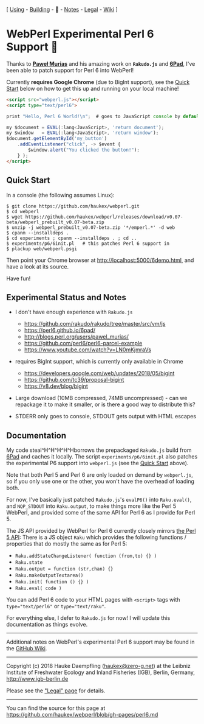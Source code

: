 
\[ [Using](using.html) -
[Building](building.html) -
🦋 -
[Notes](notes.html) -
[Legal](legal.html) -
[Wiki](https://github.com/haukex/webperl/wiki/Perl6) \]

WebPerl Experimental Perl 6 Support 🦋
=====================================


Thanks to [**Paweł Murias**](https://github.com/pmurias) and his
amazing work on **`Rakudo.js`** and
[**6Pad**](https://perl6.github.io/6pad/), I've been able to patch
support for Perl 6 into WebPerl!

Currently **requires Google Chrome** (due to BigInt support), see the
[Quick Start](#quick-start) below on how to get this up and running on
your local machine!

```html
<script src="webperl.js"></script>
<script type="text/perl6">

print "Hello, Perl 6 World!\n";  # goes to JavaScript console by default

my $document = EVAL(:lang<JavaScript>, 'return document');
my $window   = EVAL(:lang<JavaScript>, 'return window');
$document.getElementById('my_button')
	.addEventListener("click", -> $event {
		$window.alert("You clicked the button!");
	} );
</script>
```


Quick Start
-----------

In a console (the following assumes Linux):

    $ git clone https://github.com/haukex/webperl.git
    $ cd webperl
    $ wget https://github.com/haukex/webperl/releases/download/v0.07-beta/webperl_prebuilt_v0.07-beta.zip
    $ unzip -j webperl_prebuilt_v0.07-beta.zip '*/emperl.*' -d web
    $ cpanm --installdeps .
    $ cd experiments ; cpanm --installdeps . ; cd ..
    $ experiments/p6/6init.pl   # this patches Perl 6 support in
    $ plackup web/webperl.psgi

Then point your Chrome browser at <http://localhost:5000/6demo.html>,
and have a look at its source.

Have fun!


Experimental Status and Notes
-----------------------------

- I don't have enough experience with `Rakudo.js`
	- <https://github.com/rakudo/rakudo/tree/master/src/vm/js>
	- <https://perl6.github.io/6pad/>
	- <http://blogs.perl.org/users/pawel_murias/>
	- <https://github.com/perl6/perl6-parcel-example>
	- <https://www.youtube.com/watch?v=LN0mKjmraVs>

- requires BigInt support, which is currently only available in Chrome
	- <https://developers.google.com/web/updates/2018/05/bigint>
	- <https://github.com/tc39/proposal-bigint>
	- <https://v8.dev/blog/bigint>

- Large download (10MB compressed, 74MB uncompressed) - can we
  repackage it to make it smaller, or is there a good way to
  distribute this?

- STDERR only goes to console, STDOUT gets output with HTML escapes


Documentation
-------------

My code steal^H^H^H^H^Hborrows the prepackaged `Rakudo.js` build from
[6Pad](https://perl6.github.io/6pad/) and caches it locally. The script
`experiments/p6/6init.pl` also patches the experimental P6 support into
`webperl.js` (see the [Quick Start](#quick-start) above).

Note that both Perl 5 and Perl 6 are only loaded on demand by
`webperl.js`, so if you only use one or the other, you won't have the
overhead of loading both.

For now, I've basically just patched `Rakudo.js`'s `evalP6()` into
`Raku.eval()`, and `NQP_STDOUT` into `Raku.output`, to make things more
like the Perl 5 WebPerl, and provided some of the same API for Perl 6
as I provide for Perl 5.

The JS API provided by WebPerl for Perl 6 currently closely mirrors
[the Perl 5 API](using.html#webperljs): There is a JS object `Raku`
which provides the following functions / properties that do mostly the
same as for Perl 5:

- `Raku.addStateChangeListener( function (from,to) {} )`
- `Raku.state`
- `Raku.output = function (str,chan) {}`
- `Raku.makeOutputTextarea()`
- `Raku.init( function () {} )`
- `Raku.eval( code )`

You can add Perl 6 code to your HTML pages with `<script>` tags
with `type="text/perl6"` or `type="text/raku"`.

For everything else, I defer to `Rakudo.js` for now! I will update this
documentation as things evolve.


***

Additional notes on WebPerl's experimental Perl 6 support may be found
in the [GitHub Wiki](https://github.com/haukex/webperl/wiki/Perl6).

***

Copyright (c) 2018 Hauke Daempfling (haukex@zero-g.net)
at the Leibniz Institute of Freshwater Ecology and Inland Fisheries (IGB),
Berlin, Germany, <http://www.igb-berlin.de>

Please see the ["Legal" page](legal.html) for details.

***

You can find the source for this page at
<https://github.com/haukex/webperl/blob/gh-pages/perl6.md>


